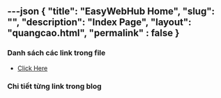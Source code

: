 ---json
{
    "title": "EasyWebHub Home",
    "slug": "",
    "description": "Index Page",
    "layout": "quangcao.html",
    "permalink" : false
}
---

### Danh sách các link trong file
- [Click Here](./blog-list.html)

### Chi tiết từng link trong blog